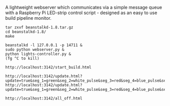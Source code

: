 A lightweight webserver which communicates via a simple message queue with a Raspberry Pi LED-strip control script - designed as an easy to use build pipeline monitor.

```
tar zxvf beanstalkd-1.8.tar.gz
cd beanstalkd-1.8/
make

beanstalkd -l 127.0.0.1 -p 14711 &
sudo python webserver.py &
python lights-controller.py &
(fg ^C to kill)

http://localhost:3142/start_build.html

http://localhost:3142/update.html?update=true&seg_1=green&seg_2=white_pulse&seg_3=red&seg_4=blue_pulse&seg_5=red
http://localhost:3142/update.html?update=true&seg_1=green&seg_2=white_pulse&seg_3=red&seg_4=blue_pulse&seg_5=red&debug=true

http://localhost:3142/all_off.html
```
